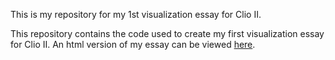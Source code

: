 This is my repository for my 1st visualization essay for Clio II.

This repository contains the code used to create my first visualization essay for Clio II. An html version of my essay can be viewed [here](https://jccatalano.github.io/visualization1/01-first-viz.html).